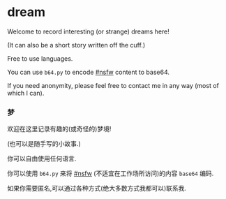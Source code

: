 # dream
Welcome to record interesting (or strange) dreams here!

(It can also be a short story written off the cuff.)

Free to use languages.

You can use `b64.py` to encode [#nsfw](https://en.wikipedia.org/wiki/Not_safe_for_work) content to base64.

If you need anonymity, please feel free to contact me in any way (most of which I can).

### 梦

欢迎在这里记录有趣的(或奇怪的)梦境!

(也可以是随手写的小故事.)

你可以自由使用任何语言.

你可以使用 `b64.py` 来将 [#nsfw](https://zh.wikipedia.org/wiki/NSFW) (不适宜在工作场所访问)的内容 `base64` 编码.

如果你需要匿名,可以通过各种方式(绝大多数方式我都可以)联系我.
